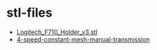 # stl-files

- [Logitech_F710_Holder_v3.stl](https://www.thingiverse.com/thing:5088053)
- [4-speed-constant-mesh-manual-transmission](https://www.printables.com/model/407245-4-speed-constant-mesh-manual-transmission-100-3d-p/files#preview)